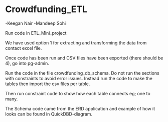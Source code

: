 # Crowdfunding_ETL
-Keegan Nair
-Mandeep Sohi

Run code in ETL_Mini_project


We have used option 1 for extracting and transforming the data from contact excel file.


Once code has been run and CSV files have been exported (there should be 4), go into pg-admin.


Run the code in the file crowdfunding_db_schema. Do not run the sections with constraints to avoid error issues. Instead run the code to make the tables then import the csv files per table.


Then run constraint code to show how each table connects eg; one to many.


The Schema code came from the ERD application and example of how it looks can be found in QuickDBD-diagram.